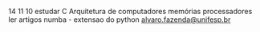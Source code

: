 14
11
10
estudar C
Arquitetura de computadores
memórias
processadores
ler artigos
numba - extensao do python
alvaro.fazenda@unifesp.br